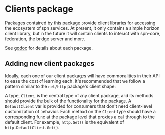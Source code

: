 # Clients package

Packages contained by this package provide client libraries for accessing the ecosystem of spn services.  At present, it only contains a simple horizon client library, but in the future it will contain clients to interact with spn-core, federation, the bridge server and more.

See [godoc](https://godoc.org/github.com/spn/go/clients) for details about each package.

## Adding new client packages

Ideally, each one of our client packages will have commonalities in their API to ease the cost of learning each.  It's recommended that we follow a pattern similar to the `net/http` package's client shape:

A type, `Client`, is the central type of any client package, and its methods should provide the bulk of the functionality for the package.  A `DefaultClient` var is provided for consumers that don't need client-level customization of behavior.  Each method on the `Client` type should have a corresponding func at the package level that proxies a call through to the default client.  For example, `http.Get()` is the equivalent of `http.DefaultClient.Get()`.